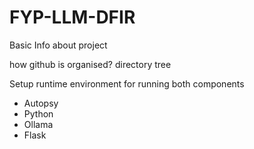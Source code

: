 # FYP-LLM-DFIR

Basic Info about project

how github is organised? directory tree


Setup runtime environment for running both components

- Autopsy 
- Python
- Ollama
- Flask

